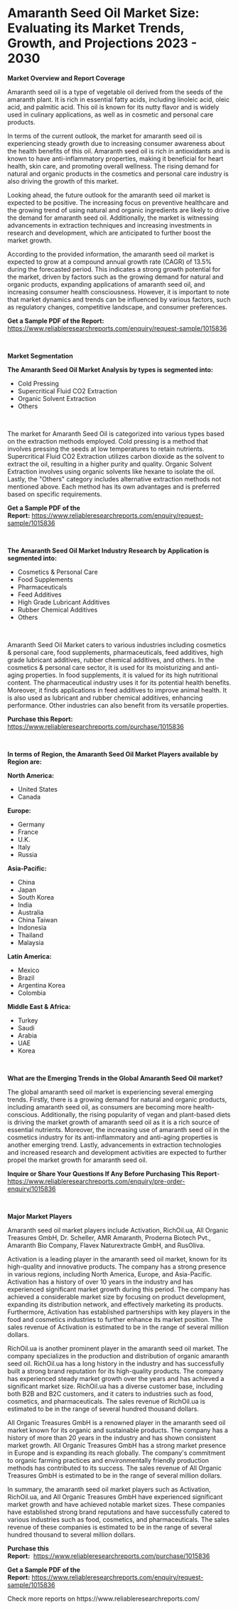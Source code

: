 <p><h1>Amaranth Seed Oil Market Size: Evaluating its Market Trends, Growth, and Projections 2023 - 2030</h1></p><p><strong>Market Overview and Report Coverage</strong></p>
<p><p>Amaranth seed oil is a type of vegetable oil derived from the seeds of the amaranth plant. It is rich in essential fatty acids, including linoleic acid, oleic acid, and palmitic acid. This oil is known for its nutty flavor and is widely used in culinary applications, as well as in cosmetic and personal care products.</p><p>In terms of the current outlook, the market for amaranth seed oil is experiencing steady growth due to increasing consumer awareness about the health benefits of this oil. Amaranth seed oil is rich in antioxidants and is known to have anti-inflammatory properties, making it beneficial for heart health, skin care, and promoting overall wellness. The rising demand for natural and organic products in the cosmetics and personal care industry is also driving the growth of this market.</p><p>Looking ahead, the future outlook for the amaranth seed oil market is expected to be positive. The increasing focus on preventive healthcare and the growing trend of using natural and organic ingredients are likely to drive the demand for amaranth seed oil. Additionally, the market is witnessing advancements in extraction techniques and increasing investments in research and development, which are anticipated to further boost the market growth.</p><p>According to the provided information, the amaranth seed oil market is expected to grow at a compound annual growth rate (CAGR) of 13.5% during the forecasted period. This indicates a strong growth potential for the market, driven by factors such as the growing demand for natural and organic products, expanding applications of amaranth seed oil, and increasing consumer health consciousness. However, it is important to note that market dynamics and trends can be influenced by various factors, such as regulatory changes, competitive landscape, and consumer preferences.</p></p>
<p><strong>Get a Sample PDF of the Report:</strong> <a href="https://www.reliableresearchreports.com/enquiry/request-sample/1015836">https://www.reliableresearchreports.com/enquiry/request-sample/1015836</a></p>
<p>&nbsp;</p>
<p><strong>Market Segmentation</strong></p>
<p><strong>The Amaranth Seed Oil Market Analysis by types is segmented into:</strong></p>
<p><ul><li>Cold Pressing</li><li>Supercritical Fluid CO2 Extraction</li><li>Organic Solvent Extraction</li><li>Others</li></ul></p>
<p>&nbsp;</p>
<p><p>The market for Amaranth Seed Oil is categorized into various types based on the extraction methods employed. Cold pressing is a method that involves pressing the seeds at low temperatures to retain nutrients. Supercritical Fluid CO2 Extraction utilizes carbon dioxide as the solvent to extract the oil, resulting in a higher purity and quality. Organic Solvent Extraction involves using organic solvents like hexane to isolate the oil. Lastly, the "Others" category includes alternative extraction methods not mentioned above. Each method has its own advantages and is preferred based on specific requirements.</p></p>
<p><strong>Get a Sample PDF of the Report:</strong>&nbsp;<a href="https://www.reliableresearchreports.com/enquiry/request-sample/1015836">https://www.reliableresearchreports.com/enquiry/request-sample/1015836</a></p>
<p>&nbsp;</p>
<p><strong>The Amaranth Seed Oil Market Industry Research by Application is segmented into:</strong></p>
<p><ul><li>Cosmetics & Personal Care</li><li>Food Supplements</li><li>Pharmaceuticals</li><li>Feed Additives</li><li>High Grade Lubricant Additives</li><li>Rubber Chemical Additives</li><li>Others</li></ul></p>
<p>&nbsp;</p>
<p><p>Amaranth Seed Oil Market caters to various industries including cosmetics & personal care, food supplements, pharmaceuticals, feed additives, high grade lubricant additives, rubber chemical additives, and others. In the cosmetics & personal care sector, it is used for its moisturizing and anti-aging properties. In food supplements, it is valued for its high nutritional content. The pharmaceutical industry uses it for its potential health benefits. Moreover, it finds applications in feed additives to improve animal health. It is also used as lubricant and rubber chemical additives, enhancing performance. Other industries can also benefit from its versatile properties.</p></p>
<p><strong>Purchase this Report:</strong>&nbsp; <a href="https://www.reliableresearchreports.com/purchase/1015836">https://www.reliableresearchreports.com/purchase/1015836</a></p>
<p>&nbsp;</p>
<p><strong>In terms of Region, the Amaranth Seed Oil Market Players available by Region are:</strong></p>
<p>
    <p> <strong> North America: </strong>
        <ul>
            <li>United States</li>
            <li>Canada</li>
        </ul>
        </p> 
    <p> <strong> Europe: </strong>
        <ul>
            <li>Germany</li>
            <li>France</li>
            <li>U.K.</li>
            <li>Italy</li>
            <li>Russia</li>
        </ul>
        </p> 
    <p> <strong> Asia-Pacific: </strong>
        <ul>
            <li>China</li>
            <li>Japan</li>
            <li>South Korea</li>
            <li>India</li>
            <li>Australia</li>
            <li>China Taiwan</li>
            <li>Indonesia</li>
            <li>Thailand</li>
            <li>Malaysia</li>
        </ul>
        </p> 
    <p> <strong> Latin America: </strong>
        <ul>
            <li>Mexico</li>
            <li>Brazil</li>
            <li>Argentina Korea</li>
            <li>Colombia</li>
        </ul>
        </p> 
    <p> <strong> Middle East & Africa: </strong>
        <ul>
            <li>Turkey</li>
            <li>Saudi</li>
            <li>Arabia</li>
            <li>UAE</li>
            <li>Korea</li>
        </ul>
    </p>
    </p>
<p>&nbsp;</p>
<p><strong>What are the Emerging Trends in the Global Amaranth Seed Oil market?</strong></p>
<p><p>The global amaranth seed oil market is experiencing several emerging trends. Firstly, there is a growing demand for natural and organic products, including amaranth seed oil, as consumers are becoming more health-conscious. Additionally, the rising popularity of vegan and plant-based diets is driving the market growth of amaranth seed oil as it is a rich source of essential nutrients. Moreover, the increasing use of amaranth seed oil in the cosmetics industry for its anti-inflammatory and anti-aging properties is another emerging trend. Lastly, advancements in extraction technologies and increased research and development activities are expected to further propel the market growth for amaranth seed oil.</p></p>
<p><strong>Inquire or Share Your Questions If Any Before Purchasing This Report</strong>- <a href="https://www.reliableresearchreports.com/enquiry/pre-order-enquiry/1015836">https://www.reliableresearchreports.com/enquiry/pre-order-enquiry/1015836</a></p>
<p>&nbsp;</p>
<p><strong>Major Market Players</strong></p>
<p><p>Amaranth seed oil market players include Activation, RichOil.ua, All Organic Treasures GmbH, Dr. Scheller, AMR Amaranth, Proderna Biotech Pvt., Amaranth Bio Company, Flavex Naturextracte GmbH, and RusOliva. </p><p>Activation is a leading player in the amaranth seed oil market, known for its high-quality and innovative products. The company has a strong presence in various regions, including North America, Europe, and Asia-Pacific. Activation has a history of over 10 years in the industry and has experienced significant market growth during this period. The company has achieved a considerable market size by focusing on product development, expanding its distribution network, and effectively marketing its products. Furthermore, Activation has established partnerships with key players in the food and cosmetics industries to further enhance its market position. The sales revenue of Activation is estimated to be in the range of several million dollars.</p><p>RichOil.ua is another prominent player in the amaranth seed oil market. The company specializes in the production and distribution of organic amaranth seed oil. RichOil.ua has a long history in the industry and has successfully built a strong brand reputation for its high-quality products. The company has experienced steady market growth over the years and has achieved a significant market size. RichOil.ua has a diverse customer base, including both B2B and B2C customers, and it caters to industries such as food, cosmetics, and pharmaceuticals. The sales revenue of RichOil.ua is estimated to be in the range of several hundred thousand dollars.</p><p>All Organic Treasures GmbH is a renowned player in the amaranth seed oil market known for its organic and sustainable products. The company has a history of more than 20 years in the industry and has shown consistent market growth. All Organic Treasures GmbH has a strong market presence in Europe and is expanding its reach globally. The company's commitment to organic farming practices and environmentally friendly production methods has contributed to its success. The sales revenue of All Organic Treasures GmbH is estimated to be in the range of several million dollars.</p><p>In summary, the amaranth seed oil market players such as Activation, RichOil.ua, and All Organic Treasures GmbH have experienced significant market growth and have achieved notable market sizes. These companies have established strong brand reputations and have successfully catered to various industries such as food, cosmetics, and pharmaceuticals. The sales revenue of these companies is estimated to be in the range of several hundred thousand to several million dollars.</p></p>
<p><strong>Purchase this Report:</strong>&nbsp;&nbsp;<a href="https://www.reliableresearchreports.com/purchase/1015836">https://www.reliableresearchreports.com/purchase/1015836</a></p>
<p></p>
<p><strong>Get a Sample PDF of the Report:</strong>&nbsp;<a href="https://www.reliableresearchreports.com/enquiry/request-sample/1015836">https://www.reliableresearchreports.com/enquiry/request-sample/1015836</a></p>
<p>Check more reports on https://www.reliableresearchreports.com/</p>